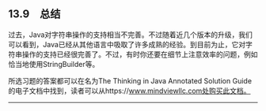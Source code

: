 ## 13.9　总结

过去，Java对字符串操作的支持相当不完善。不过随着近几个版本的升级，我们可以看到，Java已经从其他语言中吸取了许多成熟的经验。到目前为止，它对字符串操作的支持已经很完善了。不过，有时你还要在细节上注意效率的问题，例如恰当地使用StringBuilder等。

所选习题的答案都可以在名为The Thinking in Java Annotated Solution Guide的电子文档中找到，读者可以从https://www.mindviewllc.com处购买此文档。

---

[^1]: C++允许程序员任意重载操作符。由于这通常是很复杂的过程（参见《C++编程思想（第2版）》第10章——本书中英文版均已由机械工业出版社出版），所以Java设计者认为这是“糟糕的”功能，不应该包括在Java中。其实重载操作符并没有糟糕到只能让它们自己去重载的地步，但具有讽刺意味的是，与C++相比，在Java中使用操作符重载要容易得多。这一点可以在Python（参考www.Python.org）与C#中看到，它们都具有垃圾回收与简单易懂的操作符重载机制。

[^2]: Mark Welsh帮助我撰写了本节以及13.7节。

[^3]: 引用自电影Galaxy Quest中Taggart司令的一篇演讲。

[^4]: 我完全不理解设计师怎么会想到这么个方法名。不过可以相信，取出如此不直观的名字的家伙还在Sun工作。而且，不复查代码设计的政策显然还存在于Sun中。请原谅我的讽刺，但是多年来，同样的事情一再发生，这实在令人厌倦。